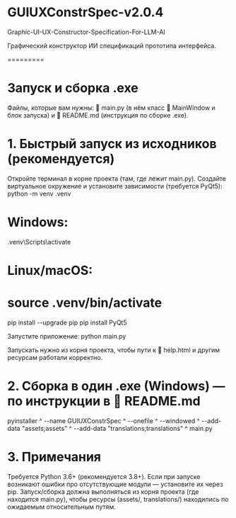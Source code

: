 # GUIUXConstrSpec-v2.0.4
Graphic-UI-UX-Constructor-Specification-For-LLM-AI

Графический конструктор ИИ спецификаций прототипа интерфейса.

=========
# Запуск и сборка .exe

Файлы, которые вам нужны: 📄 main.py (в нём класс 🧩 MainWindow и блок запуска) и 📄 README.md (инструкция по сборке .exe).

# 1. Быстрый запуск из исходников (рекомендуется)
Откройте терминал в корне проекта (там, где лежит main.py).
Создайте виртуальное окружение и установите зависимости (требуется PyQt5):
python -m venv .venv
# Windows:
.venv\Scripts\activate
# Linux/macOS:
# source .venv/bin/activate

pip install --upgrade pip
pip install PyQt5

Запустите приложение:
python main.py

Запускать нужно из корня проекта, чтобы пути к 📄 help.html и другим ресурсам работали корректно.

# 2. Сборка в один .exe (Windows) — по инструкции в 📄 README.md
   pyinstaller ^
    --name GUIUXConstrSpec ^
    --onefile ^
    --windowed ^
    --add-data "assets;assets" ^
    --add-data "translations;translations" ^
    main.py

# 3. Примечания
Требуется Python 3.6+ (рекомендуется 3.8+).
Если при запуске возникают ошибки про отсутствующие модули — установите их через pip.
Запуск/сборка должна выполняться из корня проекта (где находится main.py), чтобы ресурсы (assets/, translations/) находились по ожидаемым относительным путям.
